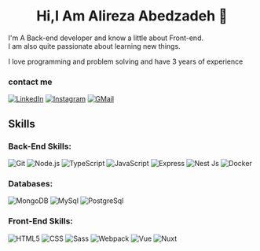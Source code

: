<h1 align="center">Hi,I Am Alireza Abedzadeh 👋</h1>

I'm A Back-end developer and know a little about Front-end.    
I am also quite passionate about learning new things.

I love programming and problem solving and have 3 years of experience

### contact me

[![LinkedIn](https://img.shields.io/badge/linkedin-%230077B5.svg?style=for-the-badge&logo=linkedin&logoColor=white)](https://www.linkedin.com/in/alirezaJS74)
[![Instagram](https://img.shields.io/badge/-Instagram-000?&logo=Instagram)](https://www.instagram.com/alireza_ab95)
[![GMail](https://img.shields.io/badge/gmail-f0f0f0?&style=for-the-badge&logo=gmail&logoColor=white&color=ea4335)](mailto:abedzadehalireza19@gmail.com)

## Skills

### Back-End Skills:

![Git](https://img.shields.io/badge/-Git-000?&logo=git)
![Node.js](https://img.shields.io/badge/-Node-000?&logo=node.js)
![TypeScript](https://img.shields.io/badge/-TypeScript-000?&logo=TypeScript&logoColor=007ACC)
![JavaScript](https://img.shields.io/badge/-JavaScript-000?&logo=JavaScript&logoColor=ddc508)
![Express](https://img.shields.io/badge/-Express-000?&logo=Express&logoColor=4479A1)
![Nest Js](https://img.shields.io/badge/-Nest%20Js-000?&logo=NestJs&logoColor=E0234E)
![Docker](https://img.shields.io/badge/-Docker-000?&logo=docker&logoColor=003F8C)

### Databases:

![MongoDB](https://img.shields.io/badge/-MongoDB-000?&logo=mongodb&logoColor=47A248)
![MySql](https://img.shields.io/badge/-MySql-000?&logo=MySQL&logoColor=4479A1)
![PostgreSql](https://img.shields.io/badge/-PostgreSql-000?&logo=postgresql&logoColor=336791)


### Front-End Skills:

![HTML5](https://img.shields.io/badge/-HTML5-000?&logo=html5&logoColor=E34F26)
![CSS](https://img.shields.io/badge/-CSS-000?&logo=css3&logoColor=1572B6)
![Sass](https://img.shields.io/badge/-Sass-000?&logo=Sass)
![Webpack](https://img.shields.io/badge/-Webpack-000?&logo=Webpack)
![Vue](https://img.shields.io/badge/-Vue-000?&logo=Vuedotjs)
![Nuxt](https://img.shields.io/badge/-Nuxt-000?&logo=Nuxt.js)
